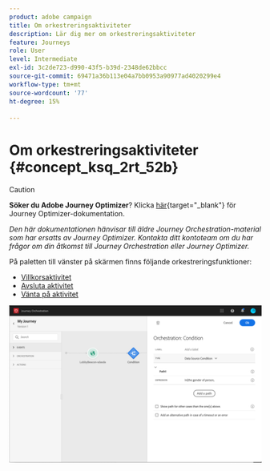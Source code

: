 ```yaml
---
product: adobe campaign
title: Om orkestreringsaktiviteter
description: Lär dig mer om orkestreringsaktiviteter
feature: Journeys
role: User
level: Intermediate
exl-id: 3c2de723-d990-43f5-b39d-2348de62bbcc
source-git-commit: 69471a36b113e04a7bb0953a90977ad4020299e4
workflow-type: tm+mt
source-wordcount: '77'
ht-degree: 15%

---
```


# Om orkestreringsaktiviteter {#concept_ksq_2rt_52b}


>[!CAUTION]
>
>**Söker du Adobe Journey Optimizer**? Klicka [här](https://experienceleague.adobe.com/sv/docs/journey-optimizer/using/ajo-home){target="_blank"} för Journey Optimizer-dokumentation.
>
>
>_Den här dokumentationen hänvisar till äldre Journey Orchestration-material som har ersatts av Journey Optimizer. Kontakta ditt kontoteam om du har frågor om din åtkomst till Journey Orchestration eller Journey Optimizer._


På paletten till vänster på skärmen finns följande orkestreringsfunktioner:

* [Villkorsaktivitet](../building-journeys/condition-activity.md)
* [Avsluta aktivitet](../building-journeys/end-activity.md)
* [Vänta på aktivitet](../building-journeys/wait-activity.md)

![](../assets/journey49.png)
